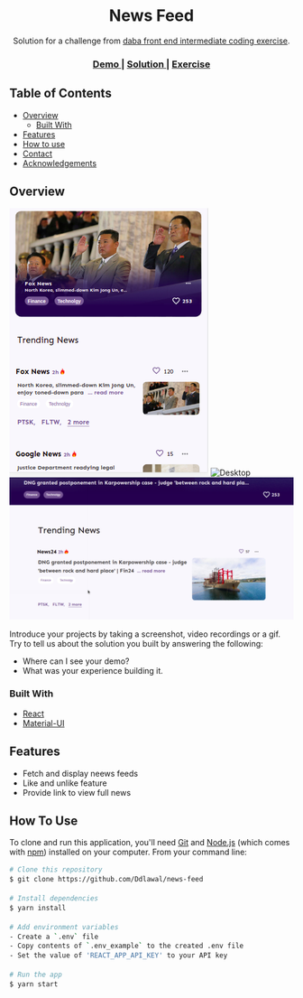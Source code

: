 <!-- Please update value in the {}  -->

<h1 align="center">News Feed</h1>

<div align="center">
   Solution for a challenge from  <a href="https://investondaba.notion.site/Front-End-3rd-party-data-Integration-Intermediate-Test-7d472915904e4b98b384012b7687eb31" target="_blank">daba front end intermediate coding exercise</a>.
</div>

<div align="center">
  <h3>
    <a href="https://lawaldd-news-feed.netlify.app/">
      Demo
    </a>
    <span> | </span>
    <a href="https://github.com/Ddlawal/news-feed">
      Solution
    </a>
    <span> | </span>
    <a href="https://investondaba.notion.site/Front-End-3rd-party-data-Integration-Intermediate-Test-7d472915904e4b98b384012b7687eb31">
      Exercise
    </a>
  </h3>
</div>

<!-- TABLE OF CONTENTS -->

## Table of Contents

-   [Overview](#overview)
    -   [Built With](#built-with)
-   [Features](#features)
-   [How to use](#how-to-use)
-   [Contact](#contact)
-   [Acknowledgements](#acknowledgements)

<!-- OVERVIEW -->

## Overview

![Mobile](https://github.com/Ddlawal/news-feed/blob/main/news-feed.png)
![Desktop](hhttps://github.com/Ddlawal/news-feed/blob/main/desktop-news-feed.png)
![Desktop](https://github.com/Ddlawal/news-feed/blob/main/desktop-news-feed2.png)

Introduce your projects by taking a screenshot, video recordings or a gif. Try to tell us about the solution you built by answering the following:

-   Where can I see your demo?
-   What was your experience building it.

### Built With

<!-- This section should list any major frameworks that you built your project using. Here are a few examples.-->

-   [React](https://reactjs.org/)
-   [Material-UI](https://material-ui.com/)

## Features

<!-- List the features of your application or follow the template. Don't share the figma file here :) -->

- Fetch and display neews feeds
- Like and unlike feature
- Provide link to view full news

## How To Use

<!-- Example: -->

To clone and run this application, you'll need [Git](https://git-scm.com) and [Node.js](https://nodejs.org/en/download/) (which comes with [npm](http://npmjs.com)) installed on your computer. From your command line:

```bash
# Clone this repository
$ git clone https://github.com/Ddlawal/news-feed

# Install dependencies
$ yarn install

# Add environment variables
- Create a `.env` file
- Copy contents of `.env_example` to the created .env file
- Set the value of 'REACT_APP_API_KEY' to your API key

# Run the app
$ yarn start
```
